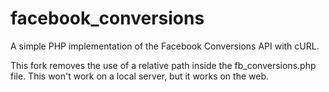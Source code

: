 # facebook_conversions
A simple PHP implementation of the Facebook Conversions API with cURL.

This fork removes the use of a relative path inside the fb_conversions.php file. This won't work on a local server, but it works on the web.
